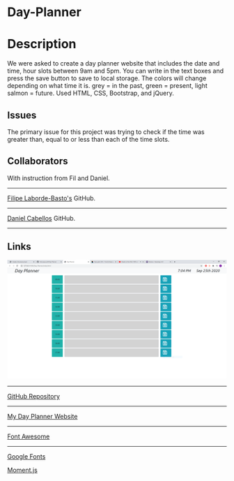 # Day-Planner

# Description
We were asked to create a day planner website that includes the date and time, hour slots between 9am and 5pm. You can write in the text boxes and press the save button to save to local storage. The colors will change depending on what time it is. grey = in the past, green = present, light salmon = future. Used HTML, CSS, Bootstrap, and jQuery.
## Issues
The primary issue for this project was trying to check if the time was greater than, equal to or less than each of the time slots.
## Collaborators
With instruction from Fil and Daniel.
___
[Filipe Laborde-Basto's](https://github.com/c0dehot) GitHub.
___
[Daniel Cabellos](https://github.com/shibeknight) GitHub.
___
## Links
![Website Screenshot](./assets/screenshot.PNG)
___
[GitHub Repository](https://github.com/Halvosaurus34/Day-Planner)
___
[My Day Planner Website](https://halvosaurus34.github.io/Day-Planner/index.html)
___
[Font Awesome](https://fontawesome.com/)
___
[Google Fonts](https://fonts.google.com/)

[Moment.js](https://momentjs.com/)
